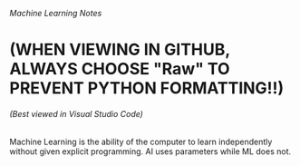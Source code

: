 *Machine Learning Notes*
<h1>(WHEN VIEWING IN GITHUB, ALWAYS CHOOSE "Raw" TO PREVENT PYTHON FORMATTING!!)</h1>
<h6>(Best viewed in Visual Studio Code)</h6>

Machine Learning is the ability of the computer to learn independently without given explicit programming. AI uses parameters while ML does not.